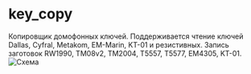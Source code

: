 # key_copy
Копировщик домофонных ключей.
Поддерживается чтение ключей Dallas, Cyfral, Metakom, EM-Marin, KT-01 и резистивных.
Запись заготовок RW1990, TM08v2, TM2004, T5557, T5577, EM4305, KT-01.
<img src="https://github.com/Elektron2016/key_copy/raw/master/key_copy_v1.3.png" alt="Схема">
